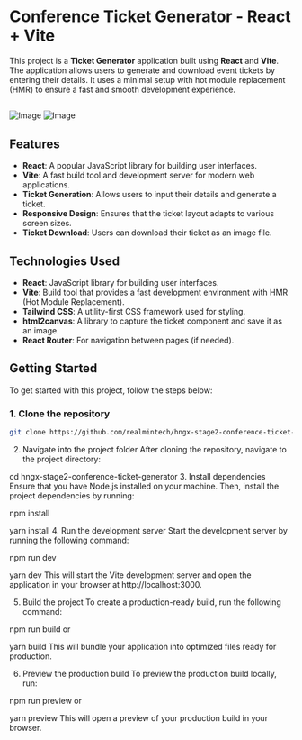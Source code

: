 # Conference Ticket Generator - React + Vite

This project is a **Ticket Generator** application built using **React** and **Vite**. The application allows users to generate and download event tickets by entering their details. It uses a minimal setup with hot module replacement (HMR) to ensure a fast and smooth development experience.
##

![Image](https://github.com/user-attachments/assets/2a18fde9-e6b3-44b8-9886-39927cb44c9f)
![Image](https://github.com/user-attachments/assets/481274eb-ca26-4f5b-88b7-f936c47743a2)


## Features

- **React**: A popular JavaScript library for building user interfaces.
- **Vite**: A fast build tool and development server for modern web applications.
- **Ticket Generation**: Allows users to input their details and generate a ticket.
- **Responsive Design**: Ensures that the ticket layout adapts to various screen sizes.
- **Ticket Download**: Users can download their ticket as an image file.

## Technologies Used

- **React**: JavaScript library for building user interfaces.
- **Vite**: Build tool that provides a fast development environment with HMR (Hot Module Replacement).
- **Tailwind CSS**: A utility-first CSS framework used for styling.
- **html2canvas**: A library to capture the ticket component and save it as an image.
- **React Router**: For navigation between pages (if needed).

## Getting Started

To get started with this project, follow the steps below:

### 1. Clone the repository

```bash
git clone https://github.com/realmintech/hngx-stage2-conference-ticket-generator.git

```
2. Navigate into the project folder
After cloning the repository, navigate to the project directory:



cd hngx-stage2-conference-ticket-generator
3. Install dependencies
Ensure that you have Node.js installed on your machine. Then, install the project dependencies by running:



npm install


yarn install
4. Run the development server
Start the development server by running the following command:



npm run dev



yarn dev
This will start the Vite development server and open the application in your browser at http://localhost:3000.

5. Build the project
To create a production-ready build, run the following command:



npm run build
or



yarn build
This will bundle your application into optimized files ready for production.

6. Preview the production build
To preview the production build locally, run:


npm run preview
or



yarn preview
This will open a preview of your production build in your browser.









